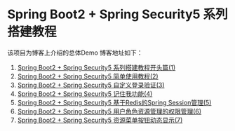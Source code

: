 # Spring Boot2 + Spring Security5 系列搭建教程
该项目为博客上介绍的总体Demo
博客地址如下：
1. [Spring Boot2 + Spring Security5 系列搭建教程开头篇(1)](https://www.baidu.com)
2. [Spring Boot2 + Spring Security5 简单使用教程(2)](https://www.baidu.com)
3. [Spring Boot2 + Spring Security5 自定义登录验证(3)](https://www.baidu.com)
4. [Spring Boot2 + Spring Security5 记住我功能(4)](https://www.baidu.com)
5. [Spring Boot2 + Spring Security5 基于Redis的Spring Session管理(5)](https://www.baidu.com)
6. [Spring Boot2 + Spring Security5 用户角色资源管理的权限管理(6)](https://www.baidu.com)
7. [Spring Boot2 + Spring Security5 资源菜单按钮动态显示(7)](https://www.baidu.com)
